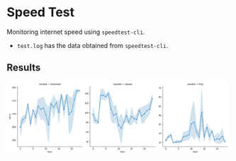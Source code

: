 # Speed Test

Monitoring internet speed using `speedtest-cli`.

* `test.log` has the data obtained from `speedtest-cli`.

## Results

![](./test.png)

